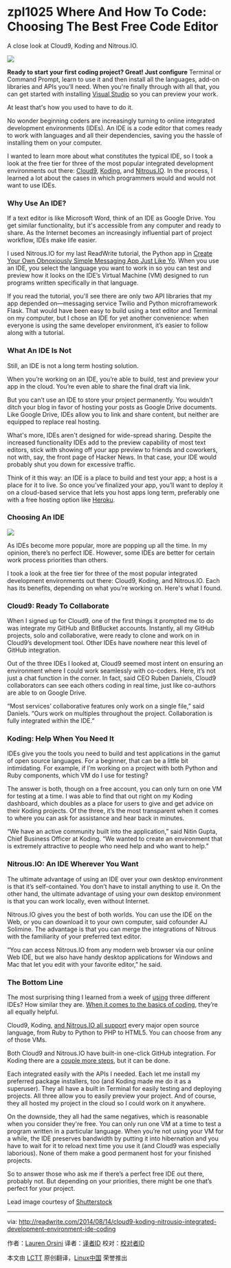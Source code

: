 zpl1025
Where And How To Code: Choosing The Best Free Code Editor
================================================================================
A close look at Cloud9, Koding and Nitrous.IO.

![](http://a2.files.readwrite.com/image/upload/c_fill,h_900,q_70,w_1600/MTIzMDQ5NjYzODM4NDU1MzA4.jpg)

**Ready to start your first coding project? Great! Just configure** Terminal or Command Prompt, learn to use it and then install all the languages, add-on libraries and APIs you’ll need. When you're finally through with all that, you can get started with installing [Visual Studio][1] so you can preview your work.  

At least that's how you used to have to do it.

No wonder beginning coders are increasingly turning to online integrated development environments (IDEs). An IDE is a code editor that comes ready to work with languages and all their dependencies, saving you the hassle of installing them on your computer.

I wanted to learn more about what constitutes the typical IDE, so I took a look at the free tier for three of the most popular integrated development environments out there: [Cloud9][2], [Koding][3], and [Nitrous.IO][4]. In the process, I learned a lot about the cases in which programmers would and would not want to use IDEs. 

### Why Use An IDE? ###

If a text editor is like Microsoft Word, think of an IDE as Google Drive. You get similar functionality, but it's accessible from any computer and ready to share. As the Internet becomes an increasingly influential part of project workflow, IDEs make life easier.

I used Nitrous.IO for my last ReadWrite tutorial, the Python app in [Create Your Own Obnoxiously Simple Messaging App Just Like Yo][5]. When you use an IDE, you select the language you want to work in so you can test and preview how it looks on the IDE’s Virtual Machine (VM) designed to run programs written specifically in that language.

If you read the tutorial, you'll see there are only two API libraries that my app depended on—messaging service Twilio and Python microframework Flask. That would have been easy to build using a text editor and Terminal on my computer, but I chose an IDE for yet another convenience: when everyone is using the same developer environment, it’s easier to follow along with a tutorial.

### What An IDE Is Not ###

Still, an IDE is not a long term hosting solution. 

When you’re working on an IDE, you’re able to build, test and preview your app in the cloud. You’re even able to share the final draft via link.

But you can’t use an IDE to store your project permanently. You wouldn't ditch your blog in favor of hosting your posts as Google Drive documents. Like Google Drive, IDEs allow you to link and share content, but neither are equipped to replace real hosting.

What's more, IDEs aren't designed for wide-spread sharing. Despite the increased functionality IDEs add to the preview capability of most text editors, stick with showing off your app preview to friends and coworkers, not with, say, the front page of Hacker News. In that case, your IDE would probably shut you down for excessive traffic. 

Think of it this way: an IDE is a place to build and test your app; a host is a place for it to live. So once you’ve finalized your app, you’ll want to deploy it on a cloud-based service that lets you host apps long term, preferably one with a free hosting option like [Heroku][6].

### Choosing An IDE ###

![](http://a2.files.readwrite.com/image/upload/c_fit,w_630/MTIzNjEzMTg5MjA2NDc2MzAy.png)

As IDEs become more popular, more are popping up all the time. In my opinion, there’s no perfect IDE. However, some IDEs are better for certain work process priorities than others.

I took a look at the free tier for three of the most popular integrated development environments out there: Cloud9, Koding, and Nitrous.IO. Each has its benefits, depending on what you're working on. Here's what I found. 

### Cloud9: Ready To Collaborate ###

When I signed up for Cloud9, one of the first things it prompted me to do was integrate my GitHub and BitBucket accounts. Instantly, all my GitHub projects, solo and collaborative, were ready to clone and work on in Cloud9’s development tool. Other IDEs have nowhere near this level of GitHub integration.

Out of the three IDEs I looked at, Cloud9 seemed most intent on ensuring an environment where I could work seamlessly with co-coders. Here, it’s not just a chat function in the corner. In fact, said CEO Ruben Daniels, Cloud9 collaborators can see each others coding in real time, just like co-authors are able to on Google Drive.

“Most services’ collaborative features only work on a single file,” said Daniels. “Ours work on multiples throughout the project. Collaboration is fully integrated within the IDE.” 

### Koding: Help When You Need It ###

IDEs give you the tools you need to build and test applications in the gamut of open source languages. For a beginner, that can be a little bit intimidating. For example, if I’m working on a project with both Python and Ruby components, which VM do I use for testing?

The answer is both, though on a free account, you can only turn on one VM for testing at a time. I was able to find that out right on my Koding dashboard, which doubles as a place for users to give and get advice on their Koding projects. Of the three, it’s the most transparent when it comes to where you can ask for assistance and hear back in minutes.

“We have an active community built into the application,” said Nitin Gupta, Chief Business Officer at Koding. “We wanted to create an environment that is extremely attractive to people who need help and who want to help.”

### Nitrous.IO: An IDE Wherever You Want ###

The ultimate advantage of using an IDE over your own desktop environment is that it’s self-contained. You don’t have to install anything to use it. On the other hand, the ultimate advantage of using your own desktop environment is that you can work locally, even without Internet.

Nitrous.IO gives you the best of both worlds. You can use the IDE on the Web, or you can download it to your own computer, said cofounder AJ Solimine. The advantage is that you can merge the integrations of Nitrous with the familiarity of your preferred text editor.

“You can access Nitrous.IO from any modern web browser via our online Web IDE, but we also have handy desktop applications for Windows and Mac that let you edit with your favorite editor,” he said. 

### The Bottom Line ###

The most surprising thing I learned from a week of [using][7] three different IDEs? How similar they are. [When it comes to the basics of coding][8], they’re all equally helpful.

Cloud9, Koding, [and Nitrous.IO all support][9] every major open source language, from Ruby to Python to PHP to HTML5. You can choose from any of those VMs.

Both Cloud9 and Nitrous.IO have built-in one-click GitHub integration. For Koding there are a [couple more steps][10], but it can be done. 

Each integrated easily with the APIs I needed. Each let me install my preferred package installers, too (and Koding made me do it as a superuser). They all have a built in Terminal for easily testing and deploying projects. All three allow you to easily preview your project. And of course, they all hosted my project in the cloud so I could work on it anywhere.

On the downside, they all had the same negatives, which is reasonable when you consider they're free. You can only run one VM at a time to test a program written in a particular language. When you’re not using your VM for a while, the IDE preserves bandwidth by putting it into hibernation and you have to wait for it to reload next time you use it (and Cloud9 was especially laborious). None of them make a good permanent host for your finished projects.

So to answer those who ask me if there’s a perfect free IDE out there, probably not. But depending on your priorities, there might be one that’s perfect for your project.

Lead image courtesy of [Shutterstock][11]

--------------------------------------------------------------------------------

via: http://readwrite.com/2014/08/14/cloud9-koding-nitrousio-integrated-development-environment-ide-coding

作者：[Lauren Orsini][a]
译者：[译者ID](https://github.com/译者ID)
校对：[校对者ID](https://github.com/校对者ID)

本文由 [LCTT](https://github.com/LCTT/TranslateProject) 原创翻译，[Linux中国](http://linux.cn/) 荣誉推出

[a]:http://readwrite.com/author/lauren-orsini
[1]:http://www.visualstudio.com/
[2]:http://c9.io/
[3]:https://koding.com/
[4]:http://nitrous.io/
[5]:http://readwrite.com/2014/07/11/one-click-messaging-app
[6]:http://heroku.com/
[7]:http://help.nitrous.io/ide-general/
[8]:https://www.nitrous.io/desktop
[9]:https://www.nitrous.io/desktop
[10]:https://koding.com/Activity/steps-clone-projects-github-koding-1-create-account-github-2-open-your-terminal-3
[11]:http://www.shutterstock.com/
